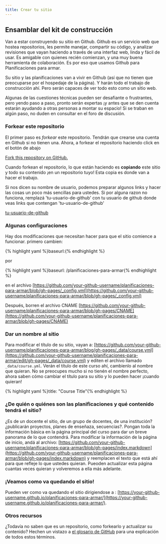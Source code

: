 ```yaml
---
title: Crear tu sitio
---
```


## Ensamblar del kit de construcción

Van a estar construyendo su sitio en Github. Github es un servicio web que hostea repositorios, les permite manejar, compartir su código, y  analizar revisiones que vayan haciendo a través de una interfaz web, linda y fácil de usar. Es amigable con quienes recién comienzan, y una muy buena herramienta de colaboración. Es por eso que usamos Github para Planificaciones para armar.

Su sitio y las planificaciones van a vivir en Github (así que no tienen que preocuparse por el hospedaje de la página). Y harán todo el trabajo de construcción ahí. Pero serán capaces de ver todo esto como un sitio web.

Algunas de las cuestiones técnicas pueden ser desafiante o frustrantes, pero yendo paso a paso, pronto serán expertas ¡y antes que se den cuenta estarán ayudando a otras personas a montar su espacio! Si se traban en algún paso, no duden en consultar en el foro de discusión.

### Forkear este repositorio

El primer paso es *forkear* este repositorio. Tendrán que crearse una cuenta en Github si no tienen una.
Ahora, a forkear el repositorio haciendo click en el botón de abajo


<a class="btn btn-primary" href="https://github.com/p2pu/acercadelaeducacion/planificaciones-para-armar/fork" target="_blank"><i class="fa fa-code-fork"></i> Fork this repository on GitHub.</a>

Cuando forkean el repositorio, lo que están haciendo es **copiando** este sitio y todo su contenido ¡en un repositorio tuyo! Esta copia es donde van a hacer el trabajo.

<div id="ghUsername-intro">
Si nos dicen su nombre de usuario, podemos preparar algunos links y hacer las cosas un poco más sencillas para ustedes. Si por alguna razon no funciona, remplazá 'tu-usuario-de-github' con tu usuario de github donde veas links que contengan 'tu-usuario-de-github'
</div>

[tu-usuario-de-github](https://github.com/your-github-username-set/planificaciones-para-armar/)

### Algunas configuraciones
Hay dos modificaciones que necesitan hacer para que el sitio comience a funcionar. primero cambien:

{% highlight yaml %}baseurl:{% endhighlight %}

por

{% highlight yaml %}baseurl: /planificaciones-para-armar{% endhighlight %}

en el archivo [https://github.com/your-github-username/planificaciones-para-armar/blob/gh-pages/_config.yml](https://github.com/your-github-username/planificaciones-para-armar/blob/gh-pages/_config.yml)

Después, borren el archivo CNAME [https://github.com/your-github-username/planificaciones-para-armar/blob/gh-pages/CNAME](https://github.com/your-github-username/planificaciones-para-armar/blob/gh-pages/CNAME)


### Dar un nombre al sitio

Para modificar el título de su sitio, vayan a: [https://github.com/your-github-username/planificaciones-para-armar/blog/gh-pages/_data/course.yml](https://github.com/your-github-username/planificaciones-para-armar/edit/gh-pages/_data/course.yml) y editen el archivo llamado `_data/course.yml`. Verán el título de este curso ahí, cambienlo al nombre que quieran. No se preocupes mucho si no tienén el nombre perfecto, ahora saben cómo cambiar el título para su sitio y lo pueden hacer ¡cuando quieran!

{% highlight yaml %}title: "Course Title"{% endhighlight %}

### ¿De quién o quiénes son las planificaciones y qué contenido tendrá el sitio?

¿Es de un docente el sitio, de un grupo de docentes, de una institución? ¿publicarán proyectos, planes de enseñaza, secuencias?. Pongan toda la información básica en la página principal del curso para dar un breve panorama de lo que contendrá. Para modificar la información de la página de inicio, andá al archivo: [https://github.com/your-github-username/planificaciones-para-armar/blob/gh-pages/index.markdown](https://github.com/your-github-username/planificaciones-para-armar/blob/gh-pages/index.markdown) y reemplacen el texto que está ahí para que refleje lo que ustedes quieran. Pueoden actualizar esta página cuantas veces quieran y volveremos a ella más adelante.

### ¡Veamos como va quedando el sitio!

Pueden ver como va quedando el sitio dirigiendose a : [https://your-github-username.github.io/planificaciones-para-armar/](https://your-github-username.github.io/planificaciones-para-armar/).

### Otros recursos

¿Todavía no saben que es un repositorio, como forkearlo y actualizar su contenido? Hechen un vistazo a <a href="https://help.github.com/articles/github-glossary" target="blank">el glosario de GitHub</a> para una explicación de todos estos términos.

